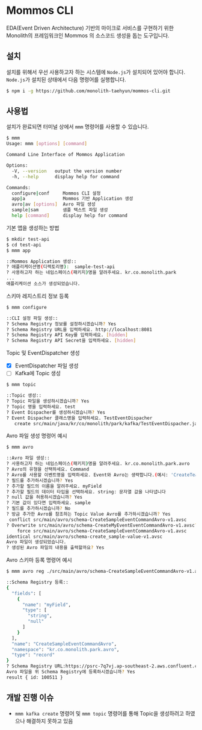 # Mommos CLI

EDA(Event Driven Architecture) 기반의 마이크로 서비스를 구현하기 위한 Monolith의 프레임워크인 Mommos 의 소스코드 생성을 돕는 도구입니다.

## 설치

설치를 위해서 우선 사용하고자 하는 시스템에 `Node.js`가 설치되어 있어야 합니다.
`Node.js`가 설치된 상태에서 다음 명령어를 실행합니다.

```sh
$ npm i -g https://github.com/monolith-taehyun/mommos-cli.git
```

## 사용법

설치가 완료되면 터미널 상에서 `mmm` 명령어를 사용할 수 있습니다.

```sh
$ mmm
Usage: mmm [options] [command]

Command Line Interface of Mommos Application

Options:
  -V, --version   output the version number
  -h, --help      display help for command

Commands:
  configure|conf     Mommos CLI 설정
  app|a              Mommos 기반 Application 생성
  avro|av [options]  Avro 파일 생성
  sample|sam         샘플 텍스트 파일 생성
  help [command]     display help for command
```

기본 앱을 생성하는 방법

```sh
$ mkdir test-api
$ cd test-api
$ mmm app

::Mommos Application 생성::
? 애플리케이션명(디렉토리명):  sample-test-api
? 사용하고자 하는 네임스페이스(패키지)명을 알려주세요. kr.co.monolith.park
...
애플리케이션 소스가 생성되었습니다.
```

스키마 레지스트리 정보 등록

```sh
$ mmm configure

::CLI 설정 파일 생성::
? Schema Registry 정보를 설정하시겠습니까? Yes
? Schema Registry URL을 입력하세요. http://localhost:8081
? Schema Registry API Key를 입력하세요. [hidden]
? Schema Registry API Secret을 입력하세요. [hidden]
```

Topic 및 EventDispatcher 생성
- [x] EventDispatcher 파일 생성
- [ ] Kafka에 Topic 생성

```sh
$ mmm topic

::Topic 생성::
? Topic 파일을 생성하시겠습니까? Yes
? Topic 명을 입력하세요. test
? Event Dispacher를 생성하시겠습니까? Yes
? Event Dispacher 클래스명을 입력하세요. TestEventDispacher
   create src/main/java/kr/co/monolith/park/kafka/TestEventDispacher.java
```

Avro 파일 생성 명령어 예시

```sh
$ mmm avro

::Avro 파일 생성::
? 사용하고자 하는 네임스페이스(패키지)명을 알려주세요. kr.co.monolith.park.avro
? Avro의 유형을 선택하세요. Command
? Avro를 사용할 이벤트명을 입력하세요. Event와 Avro는 생략합니다.(예시: 'CreateTeam', 'create team', 'create-team') createSample
? 필드를 추가하시겠습니까? Yes
? 추가할 필드의 이름을 알려주세요. myField
? 추가할 필드의 데이터 타입을 선택하세요. string: 문자열 값을 나타냅니다
? null 값을 허용하시겠습니까? Yes
? 기본 값이 있다면 입력하세요. sample
? 필드를 추가하시겠습니까? No
? 방금 추가한 Avro를 참조하는 Topic Value Avro를 추가하시겠습니까? Yes
 conflict src/main/avro/schema-CreateSampleEventCommandAvro-v1.avsc
? Overwrite src/main/avro/schema-CreateMyEventEventCommandAvro-v1.avsc? overwrite
    force src/main/avro/schema-CreateSampleEventCommandAvro-v1.avsc
identical src/main/avro/schema-create_sample-value-v1.avsc
Avro 파일이 생성되었습니다.
? 생성된 Avro 파일의 내용을 출력할까요? Yes
```

Avro 스키마 등록 명령어 예시

```sh
$ mmm avro reg ./src/main/avro/schema-CreateSampleEventCommandAvro-v1.avsc

::Schema Registry 등록::
{
  "fields": [
    {
      "name": "myField",
      "type": [
        "string",
        "null"
      ]
    }
  ],
  "name": "CreateSampleEventCommandAvro",
  "namespace": "kr.co.monolith.park.avro",
  "type": "record"
}
? Schema Registry URL:https://psrc-7q7vj.ap-southeast-2.aws.confluent.cloud
Avro 파일을 위 Schema Registry에 등록하시겠습니까? Yes
result { id: 100511 }
```

## 개발 진행 이슈

- `mmm kafka create` 명령어 및 `mmm topic` 명령어를 통해 Topic을 생성하려고 하였으나 해결하지 못하고 있음
